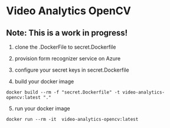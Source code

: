 # Video Analytics OpenCV


## Note: This is a work in progress!


1. clone the .DockerFile to secret.Dockerfile

2. provision form recognizer service on Azure

3. configure your secret keys in secret.Dockerfile

4. build your docker image

```
docker build --rm -f "secret.Dockerfile" -t video-analytics-opencv:latest "."
```

5. run your docker image
```
docker run --rm -it  video-analytics-opencv:latest
```
